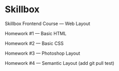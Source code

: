 # Skillbox

Skillbox Frontend Course — Web Layout

Homework #1 — Basic HTML

Homework #2 — Basic CSS

Homework #3 — Photoshop Layout

Homework #4 — Semantic Layout (add git pull test)

